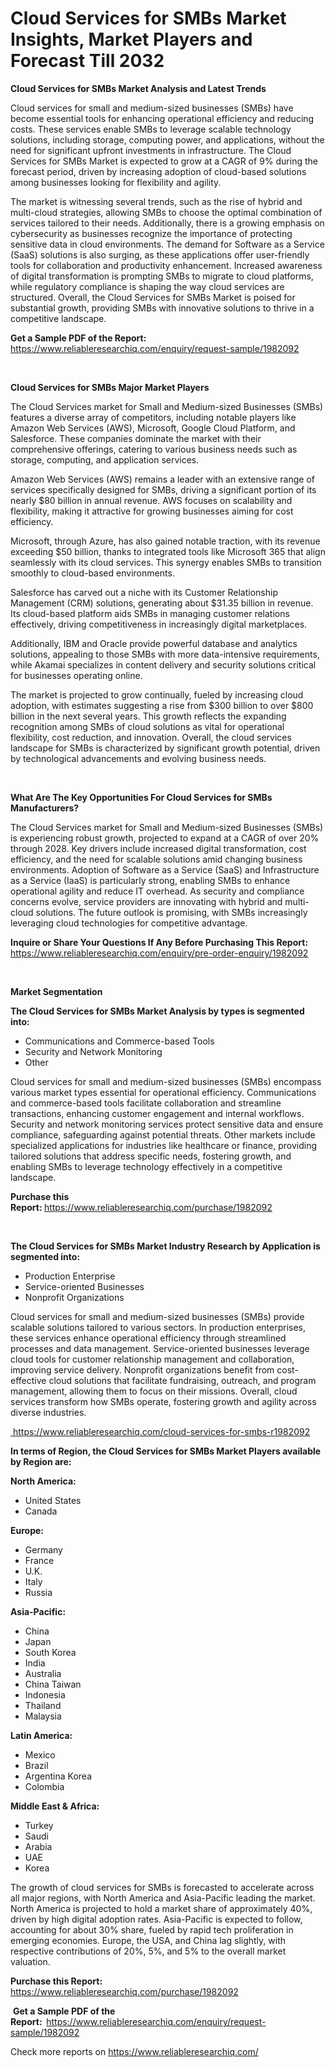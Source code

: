 <p><h1>Cloud Services for SMBs Market Insights, Market Players and Forecast Till 2032</h1></p><p><strong>Cloud Services for SMBs Market Analysis and Latest Trends</strong></p>
<p><p>Cloud services for small and medium-sized businesses (SMBs) have become essential tools for enhancing operational efficiency and reducing costs. These services enable SMBs to leverage scalable technology solutions, including storage, computing power, and applications, without the need for significant upfront investments in infrastructure. The Cloud Services for SMBs Market is expected to grow at a CAGR of 9% during the forecast period, driven by increasing adoption of cloud-based solutions among businesses looking for flexibility and agility.</p><p>The market is witnessing several trends, such as the rise of hybrid and multi-cloud strategies, allowing SMBs to choose the optimal combination of services tailored to their needs. Additionally, there is a growing emphasis on cybersecurity as businesses recognize the importance of protecting sensitive data in cloud environments. The demand for Software as a Service (SaaS) solutions is also surging, as these applications offer user-friendly tools for collaboration and productivity enhancement. Increased awareness of digital transformation is prompting SMBs to migrate to cloud platforms, while regulatory compliance is shaping the way cloud services are structured. Overall, the Cloud Services for SMBs Market is poised for substantial growth, providing SMBs with innovative solutions to thrive in a competitive landscape.</p></p>
<p><strong>Get a Sample PDF of the Report:&nbsp;</strong> <a href="https://www.reliableresearchiq.com/enquiry/request-sample/1982092?utm_campaign=2455&utm_medium=2&utm_source=Github&utm_content=ia&utm_term=28032025&utm_id=cloud-services-for-smbs">https://www.reliableresearchiq.com/enquiry/request-sample/1982092</a></p>
<p>&nbsp;</p>
<p><strong>Cloud Services for SMBs Major Market Players</strong></p>
<p><p>The Cloud Services market for Small and Medium-sized Businesses (SMBs) features a diverse array of competitors, including notable players like Amazon Web Services (AWS), Microsoft, Google Cloud Platform, and Salesforce. These companies dominate the market with their comprehensive offerings, catering to various business needs such as storage, computing, and application services.</p><p>Amazon Web Services (AWS) remains a leader with an extensive range of services specifically designed for SMBs, driving a significant portion of its nearly $80 billion in annual revenue. AWS focuses on scalability and flexibility, making it attractive for growing businesses aiming for cost efficiency.</p><p>Microsoft, through Azure, has also gained notable traction, with its revenue exceeding $50 billion, thanks to integrated tools like Microsoft 365 that align seamlessly with its cloud services. This synergy enables SMBs to transition smoothly to cloud-based environments.</p><p>Salesforce has carved out a niche with its Customer Relationship Management (CRM) solutions, generating about $31.35 billion in revenue. Its cloud-based platform aids SMBs in managing customer relations effectively, driving competitiveness in increasingly digital marketplaces.</p><p>Additionally, IBM and Oracle provide powerful database and analytics solutions, appealing to those SMBs with more data-intensive requirements, while Akamai specializes in content delivery and security solutions critical for businesses operating online.</p><p>The market is projected to grow continually, fueled by increasing cloud adoption, with estimates suggesting a rise from $300 billion to over $800 billion in the next several years. This growth reflects the expanding recognition among SMBs of cloud solutions as vital for operational flexibility, cost reduction, and innovation. Overall, the cloud services landscape for SMBs is characterized by significant growth potential, driven by technological advancements and evolving business needs.</p></p>
<p>&nbsp;</p>
<p><strong>What Are The Key Opportunities For Cloud Services for SMBs Manufacturers?</strong></p>
<p><p>The Cloud Services market for Small and Medium-sized Businesses (SMBs) is experiencing robust growth, projected to expand at a CAGR of over 20% through 2028. Key drivers include increased digital transformation, cost efficiency, and the need for scalable solutions amid changing business environments. Adoption of Software as a Service (SaaS) and Infrastructure as a Service (IaaS) is particularly strong, enabling SMBs to enhance operational agility and reduce IT overhead. As security and compliance concerns evolve, service providers are innovating with hybrid and multi-cloud solutions. The future outlook is promising, with SMBs increasingly leveraging cloud technologies for competitive advantage.</p></p>
<p><strong>Inquire or Share Your Questions If Any Before Purchasing This Report:</strong> <a href="https://www.reliableresearchiq.com/enquiry/pre-order-enquiry/1982092?utm_campaign=2455&utm_medium=2&utm_source=Github&utm_content=ia&utm_term=28032025&utm_id=cloud-services-for-smbs">https://www.reliableresearchiq.com/enquiry/pre-order-enquiry/1982092</a></p>
<p>&nbsp;</p>
<p><strong>Market Segmentation</strong></p>
<p><strong>The Cloud Services for SMBs Market Analysis by types is segmented into:</strong></p>
<p><ul><li>Communications and Commerce-based Tools</li><li>Security and Network Monitoring</li><li>Other</li></ul></p>
<p><p>Cloud services for small and medium-sized businesses (SMBs) encompass various market types essential for operational efficiency. Communications and commerce-based tools facilitate collaboration and streamline transactions, enhancing customer engagement and internal workflows. Security and network monitoring services protect sensitive data and ensure compliance, safeguarding against potential threats. Other markets include specialized applications for industries like healthcare or finance, providing tailored solutions that address specific needs, fostering growth, and enabling SMBs to leverage technology effectively in a competitive landscape.</p></p>
<p><strong>Purchase this Report:&nbsp;</strong><a href="https://www.reliableresearchiq.com/purchase/1982092?utm_campaign=2455&utm_medium=2&utm_source=Github&utm_content=ia&utm_term=28032025&utm_id=cloud-services-for-smbs">https://www.reliableresearchiq.com/purchase/1982092</a></p>
<p>&nbsp;</p>
<p><strong>The Cloud Services for SMBs Market Industry Research by Application is segmented into:</strong></p>
<p><ul><li>Production Enterprise</li><li>Service-oriented Businesses</li><li>Nonprofit Organizations</li></ul></p>
<p><p>Cloud services for small and medium-sized businesses (SMBs) provide scalable solutions tailored to various sectors. In production enterprises, these services enhance operational efficiency through streamlined processes and data management. Service-oriented businesses leverage cloud tools for customer relationship management and collaboration, improving service delivery. Nonprofit organizations benefit from cost-effective cloud solutions that facilitate fundraising, outreach, and program management, allowing them to focus on their missions. Overall, cloud services transform how SMBs operate, fostering growth and agility across diverse industries.</p></p>
<p><a href="https://www.reliableresearchiq.com/cloud-services-for-smbs-r1982092?utm_campaign=2455&utm_medium=2&utm_source=Github&utm_content=ia&utm_term=28032025&utm_id=cloud-services-for-smbs">&nbsp;https://www.reliableresearchiq.com/cloud-services-for-smbs-r1982092</a></p>
<p><strong>In terms of Region, the Cloud Services for SMBs Market Players available by Region are:</strong></p>
<p>
    <p> <strong> North America: </strong>
        <ul>
            <li>United States</li>
            <li>Canada</li>
        </ul>
        </p> 
    <p> <strong> Europe: </strong>
        <ul>
            <li>Germany</li>
            <li>France</li>
            <li>U.K.</li>
            <li>Italy</li>
            <li>Russia</li>
        </ul>
        </p> 
    <p> <strong> Asia-Pacific: </strong>
        <ul>
            <li>China</li>
            <li>Japan</li>
            <li>South Korea</li>
            <li>India</li>
            <li>Australia</li>
            <li>China Taiwan</li>
            <li>Indonesia</li>
            <li>Thailand</li>
            <li>Malaysia</li>
        </ul>
        </p> 
    <p> <strong> Latin America: </strong>
        <ul>
            <li>Mexico</li>
            <li>Brazil</li>
            <li>Argentina Korea</li>
            <li>Colombia</li>
        </ul>
        </p> 
    <p> <strong> Middle East & Africa: </strong>
        <ul>
            <li>Turkey</li>
            <li>Saudi</li>
            <li>Arabia</li>
            <li>UAE</li>
            <li>Korea</li>
        </ul>
    </p>
    </p>
<p><p>The growth of cloud services for SMBs is forecasted to accelerate across all major regions, with North America and Asia-Pacific leading the market. North America is projected to hold a market share of approximately 40%, driven by high digital adoption rates. Asia-Pacific is expected to follow, accounting for about 30% share, fueled by rapid tech proliferation in emerging economies. Europe, the USA, and China lag slightly, with respective contributions of 20%, 5%, and 5% to the overall market valuation.</p></p>
<p><strong>Purchase this Report: </strong><a href="https://www.reliableresearchiq.com/purchase/1982092?utm_campaign=2455&utm_medium=2&utm_source=Github&utm_content=ia&utm_term=28032025&utm_id=cloud-services-for-smbs">https://www.reliableresearchiq.com/purchase/1982092</a></p>
<p>&nbsp;<strong>Get a Sample PDF of the Report:&nbsp;&nbsp;</strong><a href="https://www.reliableresearchiq.com/enquiry/request-sample/1982092?utm_campaign=2455&utm_medium=2&utm_source=Github&utm_content=ia&utm_term=28032025&utm_id=cloud-services-for-smbs">https://www.reliableresearchiq.com/enquiry/request-sample/1982092</a></p>
<p><strong></strong></p>
<p>Check more reports on <a href="https://www.reliableresearchiq.com/?utm_campaign=2455&utm_medium=2&utm_source=Github&utm_content=ia&utm_term=28032025&utm_id=cloud-services-for-smbs">https://www.reliableresearchiq.com/</a></p>